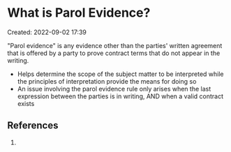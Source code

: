 # What is Parol Evidence?
Created: 2022-09-02 17:39

"Parol evidence" is any evidence other than the parties' written agreement that is offered by a party to prove contract terms that do not appear in the writing. 

- Helps determine the scope of the subject matter to be interpreted while the principles of interpretation provide the means for doing so
- An issue involving the parol evidence rule only arises when the last expression between the parties is in writing, AND when a valid contract exists


## References

1. 
